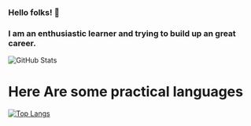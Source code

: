 ### Hello folks! 👋

<!--
**mrmiraz/mrmiraz** is a ✨ _special_ ✨ repository because its `README.md` (this file) appears on your GitHub profile.

Here are some ideas to get you started:

- 🔭 I’m currently working on ...
- 🌱 I’m currently learning ...
- 👯 I’m looking to collaborate on ...
- 🤔 I’m looking for help with ...
- 💬 Ask me about ...
- 📫 How to reach me: ...
- 😄 Pronouns: ...
- ⚡ Fun fact: ...
-->

### I am an enthusiastic learner and trying to build up an great career.

![GitHub Stats](https://github-readme-stats.vercel.app/api?username=mrmiraz&theme=radical)

# Here Are some practical languages
[![Top Langs](https://github-readme-stats.vercel.app/api/top-langs/?username=mrmiraz&layout=compact)](https://github.com/anuraghazra/github-readme-stats)
